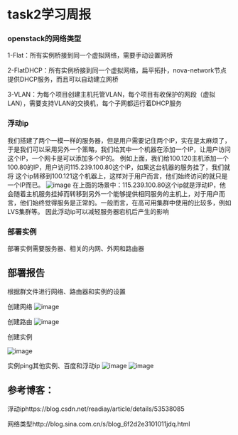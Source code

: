 # task2学习周报
### openstack的网络类型
1-Flat：所有实例桥接到同一个虚拟网络，需要手动设置网桥

2-FlatDHCP：所有实例桥接到同一个虚拟网络，扁平拓扑，nova-network节点提供DHCP服务，而且可以自动建立网桥

3-VLAN：为每个项目创建主机托管VLAN，每个项目有收保护的网段（虚拟LAN），需要支持VLAN的交换机，每个子网都运行着DHCP服务

### 浮动ip
我们搭建了两个一模一样的服务器，但是用户需要记住两个IP，实在是太麻烦了，于是我们可以采用另外一个策略，我们给其中一个机器在添加一个IP，让用户访问这个IP，一个网卡是可以添加多个IP的。
 例如上面，我们给100.120主机添加一个100.80的IP，用户访问115.239.100.80这个IP，如果这台机器的服务挂了，我们就将
这个ip转移到100.121这个机器上，这样对于用户而言，他们始终访问的就只是一个IP而已。
![image](https://img-blog.csdn.net/20161209204737535)
在上面的场景中：115.239.100.80这个ip就是浮动IP，他会随着主机服务挂掉而转移到另外一个能够提供相同服务的主机上，对于用户而言，他们始终觉得服务是正常的。一般而言，在高可用集群中使用的比较多，例如LVS集群等。
因此浮动ip可以减轻服务器宕机后产生的影响
### 部署实例
部署实例需要服务器、相关的内网、外网和路由器
## 部署报告
根据群文件进行网络、路由器和实例的设置

创建网络
![image](https://i.loli.net/2019/04/16/5cb54347e7267.png)

创建路由
![image](https://i.loli.net/2019/04/16/5cb5437616359.png)

创建实例

![image](https://i.loli.net/2019/04/16/5cb543a7af732.png)

实例ping其他实例、百度和浮动ip
![image](https://i.loli.net/2019/04/16/5cb543a79a1ea.png)
![image](https://i.loli.net/2019/04/16/5cb543a7918bb.png)

## 参考博客：
浮动iphttps://blog.csdn.net/readiay/article/details/53538085

网络类型http://blog.sina.com.cn/s/blog_6f2d2e3101011jdq.html

